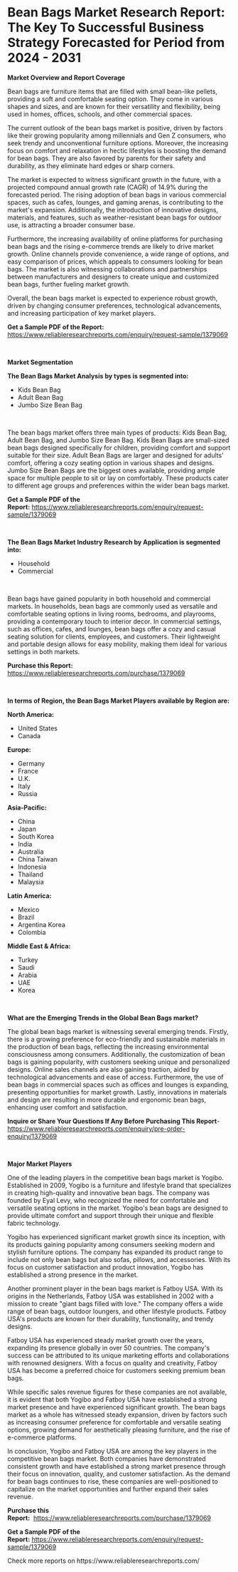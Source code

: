 <p><h1>Bean Bags Market Research Report: The Key To Successful Business Strategy Forecasted for Period from 2024 - 2031</h1></p><p><strong>Market Overview and Report Coverage</strong></p>
<p><p>Bean bags are furniture items that are filled with small bean-like pellets, providing a soft and comfortable seating option. They come in various shapes and sizes, and are known for their versatility and flexibility, being used in homes, offices, schools, and other commercial spaces.</p><p>The current outlook of the bean bags market is positive, driven by factors like their growing popularity among millennials and Gen Z consumers, who seek trendy and unconventional furniture options. Moreover, the increasing focus on comfort and relaxation in hectic lifestyles is boosting the demand for bean bags. They are also favored by parents for their safety and durability, as they eliminate hard edges or sharp corners.</p><p>The market is expected to witness significant growth in the future, with a projected compound annual growth rate (CAGR) of 14.9% during the forecasted period. The rising adoption of bean bags in various commercial spaces, such as cafes, lounges, and gaming arenas, is contributing to the market's expansion. Additionally, the introduction of innovative designs, materials, and features, such as weather-resistant bean bags for outdoor use, is attracting a broader consumer base.</p><p>Furthermore, the increasing availability of online platforms for purchasing bean bags and the rising e-commerce trends are likely to drive market growth. Online channels provide convenience, a wide range of options, and easy comparison of prices, which appeals to consumers looking for bean bags. The market is also witnessing collaborations and partnerships between manufacturers and designers to create unique and customized bean bags, further fueling market growth.</p><p>Overall, the bean bags market is expected to experience robust growth, driven by changing consumer preferences, technological advancements, and increasing participation of key market players.</p></p>
<p><strong>Get a Sample PDF of the Report:</strong> <a href="https://www.reliableresearchreports.com/enquiry/request-sample/1379069">https://www.reliableresearchreports.com/enquiry/request-sample/1379069</a></p>
<p>&nbsp;</p>
<p><strong>Market Segmentation</strong></p>
<p><strong>The Bean Bags Market Analysis by types is segmented into:</strong></p>
<p><ul><li>Kids Bean Bag</li><li>Adult Bean Bag</li><li>Jumbo Size Bean Bag</li></ul></p>
<p>&nbsp;</p>
<p><p>The bean bags market offers three main types of products: Kids Bean Bag, Adult Bean Bag, and Jumbo Size Bean Bag. Kids Bean Bags are small-sized bean bags designed specifically for children, providing comfort and support suitable for their size. Adult Bean Bags are larger and designed for adults' comfort, offering a cozy seating option in various shapes and designs. Jumbo Size Bean Bags are the biggest ones available, providing ample space for multiple people to sit or lay on comfortably. These products cater to different age groups and preferences within the wider bean bags market.</p></p>
<p><strong>Get a Sample PDF of the Report:</strong>&nbsp;<a href="https://www.reliableresearchreports.com/enquiry/request-sample/1379069">https://www.reliableresearchreports.com/enquiry/request-sample/1379069</a></p>
<p>&nbsp;</p>
<p><strong>The Bean Bags Market Industry Research by Application is segmented into:</strong></p>
<p><ul><li>Household</li><li>Commercial</li></ul></p>
<p>&nbsp;</p>
<p><p>Bean bags have gained popularity in both household and commercial markets. In households, bean bags are commonly used as versatile and comfortable seating options in living rooms, bedrooms, and playrooms, providing a contemporary touch to interior decor. In commercial settings, such as offices, cafes, and lounges, bean bags offer a cozy and casual seating solution for clients, employees, and customers. Their lightweight and portable design allows for easy mobility, making them ideal for various settings in both markets.</p></p>
<p><strong>Purchase this Report:</strong>&nbsp; <a href="https://www.reliableresearchreports.com/purchase/1379069">https://www.reliableresearchreports.com/purchase/1379069</a></p>
<p>&nbsp;</p>
<p><strong>In terms of Region, the Bean Bags Market Players available by Region are:</strong></p>
<p>
    <p> <strong> North America: </strong>
        <ul>
            <li>United States</li>
            <li>Canada</li>
        </ul>
        </p> 
    <p> <strong> Europe: </strong>
        <ul>
            <li>Germany</li>
            <li>France</li>
            <li>U.K.</li>
            <li>Italy</li>
            <li>Russia</li>
        </ul>
        </p> 
    <p> <strong> Asia-Pacific: </strong>
        <ul>
            <li>China</li>
            <li>Japan</li>
            <li>South Korea</li>
            <li>India</li>
            <li>Australia</li>
            <li>China Taiwan</li>
            <li>Indonesia</li>
            <li>Thailand</li>
            <li>Malaysia</li>
        </ul>
        </p> 
    <p> <strong> Latin America: </strong>
        <ul>
            <li>Mexico</li>
            <li>Brazil</li>
            <li>Argentina Korea</li>
            <li>Colombia</li>
        </ul>
        </p> 
    <p> <strong> Middle East & Africa: </strong>
        <ul>
            <li>Turkey</li>
            <li>Saudi</li>
            <li>Arabia</li>
            <li>UAE</li>
            <li>Korea</li>
        </ul>
    </p>
    </p>
<p>&nbsp;</p>
<p><strong>What are the Emerging Trends in the Global Bean Bags market?</strong></p>
<p><p>The global bean bags market is witnessing several emerging trends. Firstly, there is a growing preference for eco-friendly and sustainable materials in the production of bean bags, reflecting the increasing environmental consciousness among consumers. Additionally, the customization of bean bags is gaining popularity, with customers seeking unique and personalized designs. Online sales channels are also gaining traction, aided by technological advancements and ease of access. Furthermore, the use of bean bags in commercial spaces such as offices and lounges is expanding, presenting opportunities for market growth. Lastly, innovations in materials and design are resulting in more durable and ergonomic bean bags, enhancing user comfort and satisfaction.</p></p>
<p><strong>Inquire or Share Your Questions If Any Before Purchasing This Report</strong>- <a href="https://www.reliableresearchreports.com/enquiry/pre-order-enquiry/1379069">https://www.reliableresearchreports.com/enquiry/pre-order-enquiry/1379069</a></p>
<p>&nbsp;</p>
<p><strong>Major Market Players</strong></p>
<p><p>One of the leading players in the competitive bean bags market is Yogibo. Established in 2009, Yogibo is a furniture and lifestyle brand that specializes in creating high-quality and innovative bean bags. The company was founded by Eyal Levy, who recognized the need for comfortable and versatile seating options in the market. Yogibo's bean bags are designed to provide ultimate comfort and support through their unique and flexible fabric technology. </p><p>Yogibo has experienced significant market growth since its inception, with its products gaining popularity among consumers seeking modern and stylish furniture options. The company has expanded its product range to include not only bean bags but also sofas, pillows, and accessories. With its focus on customer satisfaction and product innovation, Yogibo has established a strong presence in the market.</p><p>Another prominent player in the bean bags market is Fatboy USA. With its origins in the Netherlands, Fatboy USA was established in 2002 with a mission to create "giant bags filled with love." The company offers a wide range of bean bags, outdoor loungers, and other lifestyle products. Fatboy USA's products are known for their durability, functionality, and trendy designs.</p><p>Fatboy USA has experienced steady market growth over the years, expanding its presence globally in over 50 countries. The company's success can be attributed to its unique marketing efforts and collaborations with renowned designers. With a focus on quality and creativity, Fatboy USA has become a preferred choice for customers seeking premium bean bags.</p><p>While specific sales revenue figures for these companies are not available, it is evident that both Yogibo and Fatboy USA have established a strong market presence and have experienced significant growth. The bean bags market as a whole has witnessed steady expansion, driven by factors such as increasing consumer preference for comfortable and versatile seating options, growing demand for aesthetically pleasing furniture, and the rise of e-commerce platforms.</p><p>In conclusion, Yogibo and Fatboy USA are among the key players in the competitive bean bags market. Both companies have demonstrated consistent growth and have established a strong market presence through their focus on innovation, quality, and customer satisfaction. As the demand for bean bags continues to rise, these companies are well-positioned to capitalize on the market opportunities and further expand their sales revenue.</p></p>
<p><strong>Purchase this Report:</strong>&nbsp;&nbsp;<a href="https://www.reliableresearchreports.com/purchase/1379069">https://www.reliableresearchreports.com/purchase/1379069</a></p>
<p></p>
<p><strong>Get a Sample PDF of the Report:</strong>&nbsp;<a href="https://www.reliableresearchreports.com/enquiry/request-sample/1379069">https://www.reliableresearchreports.com/enquiry/request-sample/1379069</a></p>
<p>Check more reports on https://www.reliableresearchreports.com/</p>